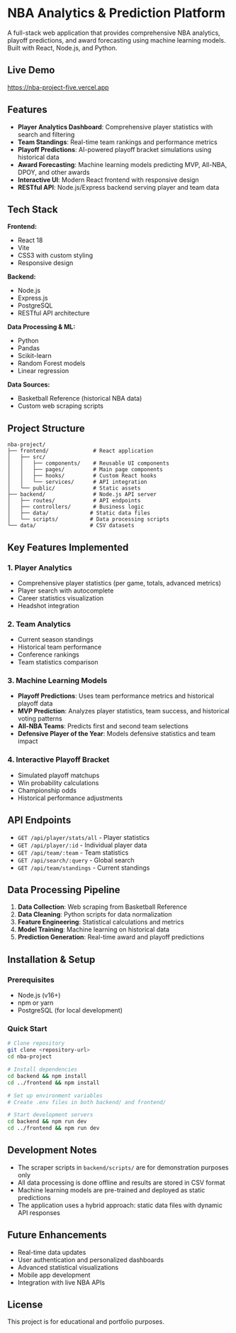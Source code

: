 # NBA Analytics & Prediction Platform

A full-stack web application that provides comprehensive NBA analytics, playoff predictions, and award forecasting using machine learning models. Built with React, Node.js, and Python.

## Live Demo

https://nba-project-five.vercel.app

## Features

- **Player Analytics Dashboard**: Comprehensive player statistics with search and filtering
- **Team Standings**: Real-time team rankings and performance metrics
- **Playoff Predictions**: AI-powered playoff bracket simulations using historical data
- **Award Forecasting**: Machine learning models predicting MVP, All-NBA, DPOY, and other awards
- **Interactive UI**: Modern React frontend with responsive design
- **RESTful API**: Node.js/Express backend serving player and team data

## Tech Stack

**Frontend:**

- React 18
- Vite
- CSS3 with custom styling
- Responsive design

**Backend:**

- Node.js
- Express.js
- PostgreSQL
- RESTful API architecture

**Data Processing & ML:**

- Python
- Pandas
- Scikit-learn
- Random Forest models
- Linear regression

**Data Sources:**

- Basketball Reference (historical NBA data)
- Custom web scraping scripts

## Project Structure

```
nba-project/
├── frontend/              # React application
│   ├── src/
│   │   ├── components/    # Reusable UI components
│   │   ├── pages/         # Main page components
│   │   ├── hooks/         # Custom React hooks
│   │   └── services/      # API integration
│   └── public/            # Static assets
├── backend/               # Node.js API server
│   ├── routes/            # API endpoints
│   ├── controllers/       # Business logic
│   ├── data/             # Static data files
│   └── scripts/          # Data processing scripts
└── data/                 # CSV datasets
```

## Key Features Implemented

### 1. Player Analytics

- Comprehensive player statistics (per game, totals, advanced metrics)
- Player search with autocomplete
- Career statistics visualization
- Headshot integration

### 2. Team Analytics

- Current season standings
- Historical team performance
- Conference rankings
- Team statistics comparison

### 3. Machine Learning Models

- **Playoff Predictions**: Uses team performance metrics and historical playoff data
- **MVP Prediction**: Analyzes player statistics, team success, and historical voting patterns
- **All-NBA Teams**: Predicts first and second team selections
- **Defensive Player of the Year**: Models defensive statistics and team impact

### 4. Interactive Playoff Bracket

- Simulated playoff matchups
- Win probability calculations
- Championship odds
- Historical performance adjustments

## API Endpoints

- `GET /api/player/stats/all` - Player statistics
- `GET /api/player/:id` - Individual player data
- `GET /api/team/:team` - Team statistics
- `GET /api/search/:query` - Global search
- `GET /api/team/standings` - Current standings

## Data Processing Pipeline

1. **Data Collection**: Web scraping from Basketball Reference
2. **Data Cleaning**: Python scripts for data normalization
3. **Feature Engineering**: Statistical calculations and metrics
4. **Model Training**: Machine learning on historical data
5. **Prediction Generation**: Real-time award and playoff predictions

## Installation & Setup

### Prerequisites

- Node.js (v16+)
- npm or yarn
- PostgreSQL (for local development)

### Quick Start

```bash
# Clone repository
git clone <repository-url>
cd nba-project

# Install dependencies
cd backend && npm install
cd ../frontend && npm install

# Set up environment variables
# Create .env files in both backend/ and frontend/

# Start development servers
cd backend && npm run dev
cd ../frontend && npm run dev
```

## Development Notes

- The scraper scripts in `backend/scripts/` are for demonstration purposes only
- All data processing is done offline and results are stored in CSV format
- Machine learning models are pre-trained and deployed as static predictions
- The application uses a hybrid approach: static data files with dynamic API responses

## Future Enhancements

- Real-time data updates
- User authentication and personalized dashboards
- Advanced statistical visualizations
- Mobile app development
- Integration with live NBA APIs

## License

This project is for educational and portfolio purposes.
